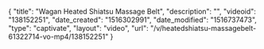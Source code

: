 {
    "title": "Wagan Heated Shiatsu Massage Belt",
    "description": "",
    "videoid": "138152251",
    "date_created": "1516302991",
    "date_modified": "1516737473",
    "type": "captivate",
    "layout": "video",
    "url": "\/v\/heatedshiatsu-massagebelt-61322714-vo-mp4\/138152251"
}